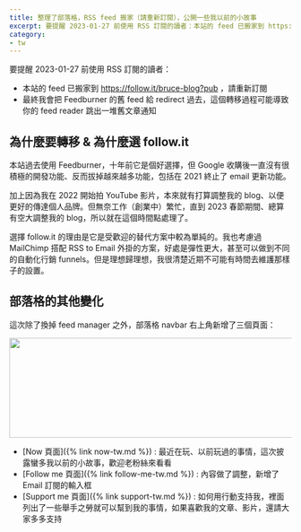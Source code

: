 ```yaml
---
title: 整理了部落格，RSS feed 搬家（請重新訂閱），公開一些我以前的小故事
excerpt: 要提醒 2023-01-27 前使用 RSS 訂閱的讀者：本站的 feed 已搬家到 https://follow.it/bruce-blog?pub ，請重新訂閱
category:
- tw
---
```


要提醒 2023-01-27 前使用 RSS 訂閱的讀者：

* 本站的 feed 已搬家到 https://follow.it/bruce-blog?pub ，請重新訂閱
* 最終我會把 Feedburner 的舊 feed 給 redirect 過去，這個轉移過程可能導致你的 feed reader 跳出一堆舊文章通知

## 為什麼要轉移 & 為什麼選 follow.it

本站過去使用 Feedburner，十年前它是個好選擇，但 Google 收購後一直沒有很積極的開發功能、反而拔掉越來越多功能，包括在 2021 終止了 email 更新功能。

加上因為我在 2022 開始拍 YouTube 影片，本來就有打算調整我的 blog、以便更好的傳達個人品牌。但無奈工作（創業中）繁忙，直到 2023 春節期間、總算有空大調整我的 blog，所以就在這個時間點處理了。

選擇 follow.it 的理由是它是受歡迎的替代方案中較為單純的。我也考慮過 MailChimp 搭配 RSS to Email 外掛的方案，好處是彈性更大，甚至可以做到不同的自動化行銷 funnels。但是理想歸理想，我很清楚近期不可能有時間去維護那樣子的設置。

## 部落格的其他變化

這次除了換掉 feed manager 之外，部落格 navbar 右上角新增了三個頁面：

<p><img src="{% link /images/posts/2023-01-27-blog-navbar.png %}" width="1600" height="178" /></p>

* [Now 頁面]({% link now-tw.md %}) : 最近在玩、以前玩過的事情，這次披露蠻多我以前的小故事，歡迎老粉絲來看看
* [Follow me 頁面]({% link follow-me-tw.md %}) : 內容做了調整，新增了 Email 訂閱的輸入框
* [Support me 頁面]({% link support-tw.md %}) : 如何用行動支持我，裡面列出了一些舉手之勞就可以幫到我的事情，如果喜歡我的文章、影片，還請大家多多支持
